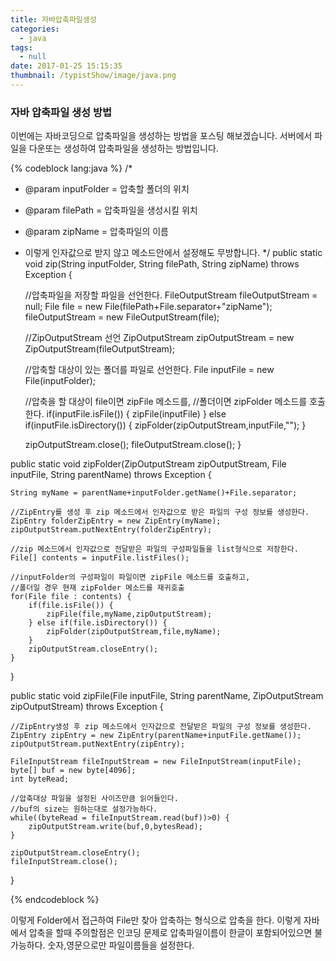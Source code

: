 ```yaml
---
title: 자바압축파일생성
categories:
  - java
tags:
  - null
date: 2017-01-25 15:15:35
thumbnail: /typistShow/image/java.png
---
```


### 자바 압축파일 생성 방법

이번에는 자바코딩으로 압축파일을 생성하는 방법을 포스팅 해보겠습니다.
서버에서 파일을 다운또는 생성하여 압축파일을 생성하는 방법입니다.

{% codeblock lang:java %}
/*
* @param inputFolder = 압축할 폴더의 위치
* @param filePath = 압축파일을 생성시킬 위치
* @param zipName = 압축파일의 이름
* 이렇게 인자값으로 받지 않고 메소드안에서 설정해도 무방합니다.
*/
public static void zip(String inputFolder, String filePath, String zipName)
			throws Exception {
	
	//압축파일을 저장할 파일을 선언한다.
	FileOutputStream fileOutputStream = null;
	File file = new File(filePath+File.separator+"zipName");
	fileOutputStream = new FileOutputStream(file);

	//ZipOutputStream 선언
	ZipOutputStream zipOutputStream = 
				new ZipOutputStream(fileOutputStream);

	//압축할 대상이 있는 폴더를 파일로 선언한다.
	File inputFile = new File(inputFolder);

	//압축을 할 대상이 file이면 zipFile 메소드를,
	//폴더이면 zipFolder 메소드를 호출한다.
	if(inputFile.isFile()) {
		zipFile(inputFile)
	} else if(inputFile.isDirectory()) {
		zipFolder(zipOutputStream,inputFile,"");
	}

	zipOutputStream.close();
	fileOutputStream.close();
}

public static void zipFolder(ZipOutputStream zipOutputStream, File inputFile,
			String parentName) throws Exception {
	
	String myName = parentName+inputFolder.getName()+File.separator;

	//ZipEntry를 생성 후 zip 메소드에서 인자값으로 받은 파일의 구성 정보를 생성한다.
	ZipEntry folderZipEntry = new ZipEntry(myName);
	zipOutputStream.putNextEntry(folderZipEntry);

	//zip 메소드에서 인자값으로 전달받은 파일의 구성파일들을 list형식으로 저장한다.
	File[] contents = inputFile.listFiles();

	//inputFolder의 구성파일이 파일이면 zipFile 메소드를 호출하고,
	//폴더일 경우 현재 zipFolder 메소드를 재귀호출
	for(File file : contents) {
		if(file.isFile()) {
			zipFile(file,myName,zipOutputStream);
		} else if(file.isDirectory()) {
			zipFolder(zipOutputStream,file,myName);
		}
		zipOutputStream.closeEntry();
	}
}

public static void zipFile(File inputFile, String parentName,
			ZipOutputStream zipOutputStream) throws Exception {
	
	//ZipEntry생성 후 zip 메소드에서 인자값으로 전달받은 파일의 구성 정보를 생성한다.
	ZipEntry zipEntry = new ZipEntry(parentName+inputFile.getName());
	zipOutputStream.putNextEntry(zipEntry);

	FileInputStream fileInputStream = new FileInputStream(inputFile);
	byte[] buf = new byte[4096];
	int byteRead;

	//압축대상 파일을 설정된 사이즈만큼 읽어들인다. 
	//buf의 size는 원하는대로 설정가능하다.
	while((byteRead = fileInputStream.read(buf))>0) {
		zipOutputStream.write(buf,0,bytesRead);
	}

	zipOutputStream.closeEntry();
	fileInputStream.close();
}

{% endcodeblock %}

이렇게 Folder에서 접근하여 File만 찾아 압축하는 형식으로 압축을 한다.
이렇게 자바에서 압축을 할때 주의할점은 인코딩 문제로 압축파일이름이 한글이 포함되어있으면 불가능하다.
숫자,영문으로만 파일이름들을 설정한다.

